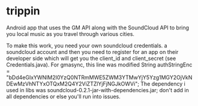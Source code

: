 # trippin

Android app that uses the GM API along with the SoundCloud API to bring you local music as you travel through various cities.

To make this work, you need your own soundcloud credentials. a soundcloud account and then you need to register for an app on their developer side which will get you the client_id and client_secret (see Credentials.java).
For gmasync, this line was modified
String authStringEnc = "bDd4eGIxYWNlM2I0YzQ0NTRmMWE5ZWM3YTMwYjY5Yzg1MGY2OjVkNDEwMzVhNTYxOTQxM2Q4Y2ViZTZlYjFjNGJkOWVi";
The dependency i used in libs was soundcloud-0.2.1-jar-with-dependencies.jar; don't add in all dependencies or else you'll run into issues.
